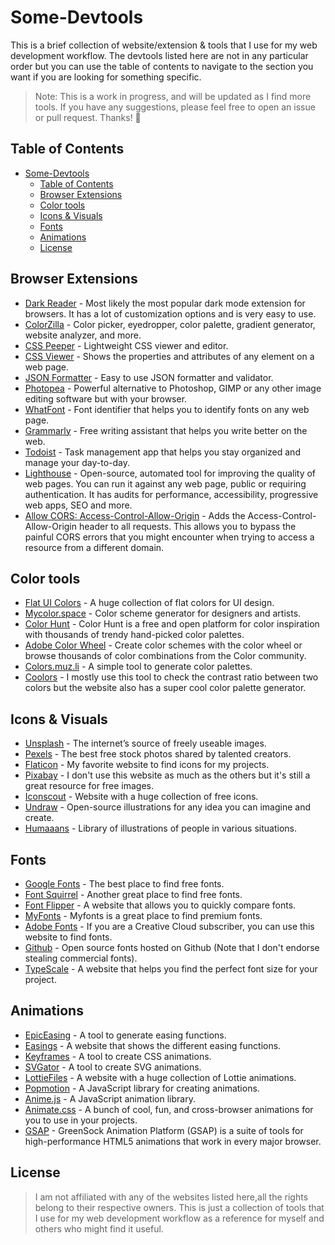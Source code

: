 # Some-Devtools

This is a brief collection of website/extension & tools that I use for my web development workflow.
The devtools listed here are not in any particular order but you can use the table of contents to navigate to the section you want if you are looking for something specific.

> Note: This is a work in progress, and will be updated as I find more tools. If you have any suggestions, please feel free to open an issue or pull request. Thanks! 💖

## Table of Contents

- [Some-Devtools](#some-devtools)
  - [Table of Contents](#table-of-contents)
  - [Browser Extensions](#browser-extensions)
  - [Color tools](#color-tools)
  - [Icons & Visuals](#icons--visuals)
  - [Fonts](#fonts)
  - [Animations](#animations)
  - [License](#license)

## Browser Extensions

- [Dark Reader](https://chrome.google.com/webstore/detail/dark-reader/eimadpbcbfnmbkopoojfekhnkhdbieeh) - Most likely the most popular dark mode extension for browsers. It has a lot of customization options and is very easy to use.
- [ColorZilla](https://chrome.google.com/webstore/detail/colorzilla/bhlhnicpbhignbdhedgjhgdocnmhomnp) - Color picker, eyedropper, color palette, gradient generator, website analyzer, and more.
- [CSS Peeper](https://chrome.google.com/webstore/detail/css-peeper/mbnbehikldjhnfehhnaidhjhoofhpehk) - Lightweight CSS viewer and editor.
- [CSS Viewer](https://chrome.google.com/webstore/detail/css-viewer/ggfgijbpiheegefliciemofobhmofgce) - Shows the properties and attributes of any element on a web page.
- [JSON Formatter](https://chrome.google.com/webstore/detail/json-formatter/bcjindcccaagfpapjjmafapmmgkkhgoa) - Easy to use JSON formatter and validator.
- [Photopea](https://chrome.google.com/webstore/detail/photopea-online-photo-edi/ajmakemidedfmmlhamallpgmphpbnkdh) - Powerful alternative to Photoshop, GIMP or any other image editing software but with your browser.
- [WhatFont](https://chrome.google.com/webstore/detail/whatfont/jabopobgcpjmedljpbcaablpmlmfcogm) - Font identifier that helps you to identify fonts on any web page.
- [Grammarly](https://chrome.google.com/webstore/detail/grammarly-grammar-checker/kbfnbcaeplbcioakkpcpgfkobkghlhen) - Free writing assistant that helps you write better on the web.
- [Todoist](https://chrome.google.com/webstore/detail/todoist-for-chrome/jldhpllghnbhlbpcmnajkpdmadaolakh) - Task management app that helps you stay organized and manage your day-to-day.
- [Lighthouse](https://chrome.google.com/webstore/detail/lighthouse/blipmdconlkpinefehnmjammfjpmpbjk) - Open-source, automated tool for improving the quality of web pages. You can run it against any web page, public or requiring authentication. It has audits for performance, accessibility, progressive web apps, SEO and more.
- [Allow CORS: Access-Control-Allow-Origin](https://chrome.google.com/webstore/detail/allow-cors-access-control/lhobafahddgcelffkeicbaginigeejlf) - Adds the Access-Control-Allow-Origin header to all requests. This allows you to bypass the painful CORS errors that you might encounter when trying to access a resource from a different domain.

## Color tools

- [Flat UI Colors](https://flatuicolors.com/) - A huge collection of flat colors for UI design.
- [Mycolor.space](https://mycolor.space/) - Color scheme generator for designers and artists.
- [Color Hunt](https://colorhunt.co/) - Color Hunt is a free and open platform for color inspiration with thousands of trendy hand-picked color palettes.
- [Adobe Color Wheel](https://color.adobe.com/fr/create/color-wheel?BBPage=8) - Create color schemes with the color wheel or browse thousands of color combinations from the Color community.
- [Colors.muz.li](https://colors.muz.li/) - A simple tool to generate color palettes.
- [Coolors](https://coolors.co/contrast-checker/) - I mostly use this tool to check the contrast ratio between two colors but the website also has a super cool color palette generator.

## Icons & Visuals

- [Unsplash](https://unsplash.com/) - The internet’s source of freely useable images.
- [Pexels](https://www.pexels.com/) - The best free stock photos shared by talented creators.
- [Flaticon](https://www.flaticon.com/) - My favorite website to find icons for my projects.
- [Pixabay](https://pixabay.com/) - I don't use this website as much as the others but it's still a great resource for free images.
- [Iconscout](https://iconscout.com/) - Website with a huge collection of free icons.
- [Undraw](https://undraw.co/) - Open-source illustrations for any idea you can imagine and create.
- [Humaaans](https://www.humaaans.com/) - Library of illustrations of people in various situations.

## Fonts

- [Google Fonts](https://fonts.google.com/) - The best place to find free fonts.
- [Font Squirrel](https://www.fontsquirrel.com/) - Another great place to find free fonts.
- [Font Flipper](https://fontflipper.com/) - A website that allows you to quickly compare fonts.
- [MyFonts](https://www.myfonts.com/) - Myfonts is a great place to find premium fonts.
- [Adobe Fonts](https://fonts.adobe.com/) - If you are a Creative Cloud subscriber, you can use this website to find fonts.
- [Github](https://github.com/) - Open source fonts hosted on Github (Note that I don't endorse stealing commercial fonts).
- [TypeScale](https://type-scale.com/) - A website that helps you find the perfect font size for your project.

## Animations

- [EpicEasing](https://epiceasing.com/) - A tool to generate easing functions.
- [Easings](https://easings.net/) - A website that shows the different easing functions.
- [Keyframes](https://keyframes.app/) - A tool to create CSS animations.
- [SVGator](https://www.svgator.com/) - A tool to create SVG animations.
- [LottieFiles](https://lottiefiles.com/) - A website with a huge collection of Lottie animations.
- [Popmotion](https://popmotion.io/) - A JavaScript library for creating animations.
- [Anime.js](https://animejs.com/) - A JavaScript animation library.
- [Animate.css](https://animate.style/) - A bunch of cool, fun, and cross-browser animations for you to use in your projects.
- [GSAP](https://greensock.com/gsap/) - GreenSock Animation Platform (GSAP) is a suite of tools for high-performance HTML5 animations that work in every major browser.

## License

> I am not affiliated with any of the websites listed here,all the rights belong to their respective owners. This is just a collection of tools that I use for my web development workflow as a reference for myself and others who might find it useful.

